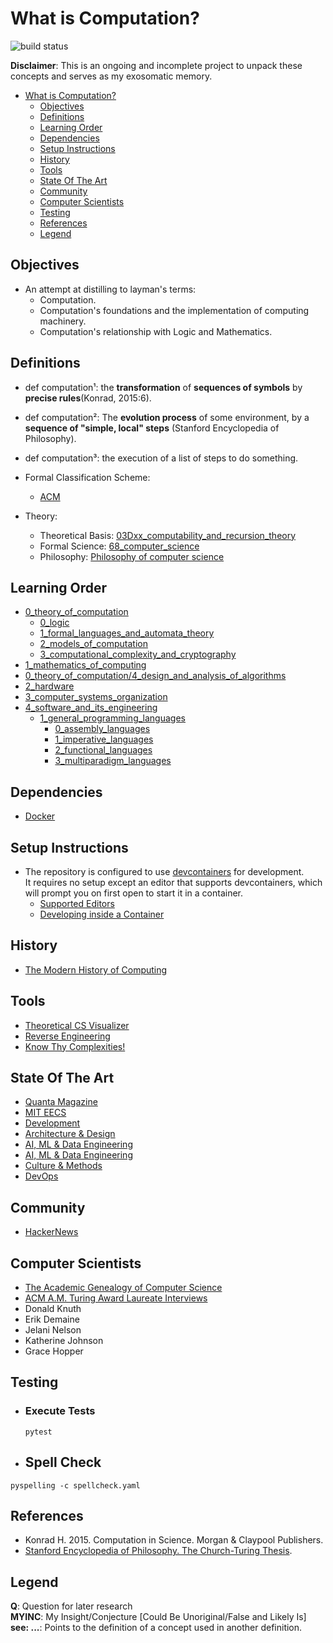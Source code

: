 # What is Computation?
![build status](https://github.com/praisetompane/computation/actions/workflows/computation.yaml/badge.svg) <br>

**Disclaimer**: This is an ongoing and incomplete project to unpack these concepts and serves as my exosomatic memory.

- [What is Computation?](#what-is-computation)
  - [Objectives](#objectives)
  - [Definitions](#definitions)
  - [Learning Order](#learning-order)
  - [Dependencies](#dependencies)
  - [Setup Instructions](#setup-instructions)
  - [History](#history)
  - [Tools](#tools)
  - [State Of The Art](#state-of-the-art)
  - [Community](#community)
  - [Computer Scientists](#computer-scientists)
  - [Testing](#testing)
  - [References](#references)
  - [Legend](#legend)

## Objectives
- An attempt at distilling to layman's terms:
  - Computation.
  - Computation's foundations and the implementation of computing machinery.
  - Computation's relationship with Logic and Mathematics.

## Definitions
- def computation¹: the **transformation** of **sequences of symbols** by **precise rules**(Konrad, 2015:6).

- def computation²: The **evolution process** of some environment, by a **sequence of "simple, local" steps** (Stanford Encyclopedia of Philosophy).

- def computation³: the execution of a list of steps to do something.

- Formal Classification Scheme:
  - [ACM](https://dl.acm.org/ccs)

- Theory:
  - Theoretical Basis: [03Dxx_computability_and_recursion_theory](https://zbmath.org/classification/?q=cc%3A03D)
  - Formal Science: [68_computer_science](https://zbmath.org/classification/?q=cc%3A68)
  - Philosophy: [Philosophy of computer science](https://plato.stanford.edu/entries/computer-science/)

## Learning Order
- [0_theory_of_computation](0_theory_of_computation/)
  - [0_logic](0_theory_of_computation/0_logic)
  - [1_formal_languages_and_automata_theory](0_theory_of_computation/1_formal_languages_and_automata_theory/)
  - [2_models_of_computation](0_theory_of_computation/2_models_of_computation/0_computability/)
  - [3_computational_complexity_and_cryptography](0_theory_of_computation/3_computational_complexity_and_cryptography/0_complexity_theory_and_logic/)
- [1_mathematics_of_computing](1_mathematics_of_computing/)
- [0_theory_of_computation/4_design_and_analysis_of_algorithms](0_theory_of_computation/4_design_and_analysis_of_algorithms/)
- [2_hardware](2_hardware)
- [3_computer_systems_organization](3_computer_systems_organization/)
- [4_software_and_its_engineering](4_software_and_its_engineering)
  - [1_general_programming_languages](4_software_and_its_engineering/0_software_notations_and_tools/1_general_programming_languages/)
    - [0_assembly_languages](4_software_and_its_engineering/0_software_notations_and_tools/1_general_programming_languages/0_language_types/0_assembly_languages/0_assembly_languages.txt)
    - [1_imperative_languages](4_software_and_its_engineering/0_software_notations_and_tools/1_general_programming_languages/0_language_types/1_imperative_languages/0_imperative_languages.txt)
    - [2_functional_languages](4_software_and_its_engineering/0_software_notations_and_tools/1_general_programming_languages/0_language_types/2_functional_languages/0_functional_languages.txt)
    - [3_multiparadigm_languages](4_software_and_its_engineering/0_software_notations_and_tools/1_general_programming_languages/0_language_types/3_multiparadigm_languages/0_multiparadigm_languages.txt)

## Dependencies
- [Docker](https://docs.docker.com/get-started/)

## Setup Instructions
- The repository is configured to use [devcontainers](https://containers.dev) for development. <br>It requires no setup except an editor that supports devcontainers, which will prompt you on first open to start it in a container.
    - [Supported Editors](https://containers.dev/supporting)
    - [Developing inside a Container](https://code.visualstudio.com/docs/devcontainers/containers)

## History
- [The Modern History of Computing](https://plato.stanford.edu/entries/computing-history/)

## Tools
- [Theoretical CS Visualizer](https://www.theoreticalcs.io/)
- [Reverse Engineering](https://crackmes.one)
- [Know Thy Complexities!](https://www.bigocheatsheet.com/)

## State Of The Art
- [Quanta Magazine](https://www.quantamagazine.org/computer-science/)
- [MIT EECS](https://www.eecs.mit.edu/research/computer-science/)
- [Development](https://www.infoq.com/development/)
- [Architecture & Design](https://www.infoq.com/architecture-design/)
- [AI, ML & Data Engineering](https://www.infoq.com/ai-ml-data-eng/)
- [AI, ML & Data Engineering](https://read.deeplearning.ai/the-batch/)
- [Culture & Methods](https://www.infoq.com/culture-methods/)
- [DevOps](https://www.infoq.com/devops/)

## Community
- [HackerNews](https://news.ycombinator.com/news)

## Computer Scientists
- [The Academic Genealogy of Computer Science](https://academictree.org/computerscience/)
- [ACM A.M. Turing Award Laureate Interviews](https://www.youtube.com/playlist?list=PLn0nrSd4xjjaSLBSzmno-3Ods6FJE9nlO)
- Donald Knuth
- Erik Demaine
- Jelani Nelson
- Katherine Johnson
- Grace Hopper

## Testing
- ### Execute Tests
  ```shell
  pytest
  ```

- ## Spell Check
```shell
pyspelling -c spellcheck.yaml
```

## References
- Konrad H. 2015. Computation in Science. Morgan & Claypool Publishers.
- [Stanford Encyclopedia of Philosophy. The Church-Turing Thesis](https://plato.stanford.edu/entries/church-turing/).

## Legend
**Q**: Question for later research<br>
**MYINC**: My Insight/Conjecture [Could Be Unoriginal/False and Likely Is]<br>
**see: ...**: Points to the definition of a concept used in another definition.
